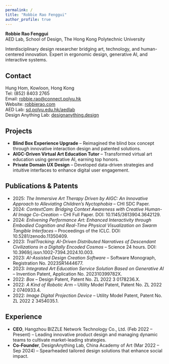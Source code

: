 ```yaml
---
permalink: /
title: "Robbie Rao Fenggui"
author_profile: true
---
```


**Robbie Rao Fenggui**  
AED Lab, School of Design, The Hong Kong Polytechnic University

Interdisciplinary design researcher bridging art, technology, and human-centered innovation. Expert in ergonomic design, generative AI, and interactive systems.

## Contact
Hung Hom, Kowloon, Hong Kong  
Tel: (852) 8403 2765  
Email: [robbie.rao@connect.polyu.hk](mailto:robbie.rao@connect.polyu.hk)  
Website: [robbierao.com](https://robbierao.com)  
AED Lab: [sd.polyu.edu.hk/aedlab](https://sd.polyu.edu.hk/aedlab)  
Design Anything Lab: [designanything.design](https://designanything.design)

## Projects
- **Blind Box Experience Upgrade** – Reimagined the blind box concept through innovative interaction design and patented solutions.
- **AIGC-Driven Virtual Art Education Tutor** – Transformed virtual art education using generative AI, earning top honors.
- **Private Domain UX Design** – Developed data-driven strategies and intuitive interfaces to enhance digital user engagement.

## Publications & Patents
- 2025: *The Immersive Art Therapy Driven by AIGC: An Innovative Approach to Alleviating Children’s Nyctophobia* – CHI SDC Paper.
- 2024: *ContextCam: Bridging Context Awareness with Creative Human-AI Image Co-Creation* – CHI Full Paper. DOI: 10.1145/3613904.3642129.
- 2024: *Enlivening Performance Art: Enhanced Interactivity through Embodied Cognition and Real-Time Physical Visualization on Swarm Tangible Interfaces* – Proceedings of the ICLC. DOI: 10.5281/zenodo.11350409.
- 2023: *TrailTracking: AI-Driven Distributed Narratives of Descendant Civilizations in a Digitally Encoded Cosmos* – Science 24 hours. DOI: 10.3969/j.issn.1002-7394.2024.10.003.
- 2023: *AI-Assisted Design Creation Software* – Software Monograph, Registration No. 2023SR1444677.
- 2023: *Integrated Art Education Service Solution Based on Generative AI* – Invention Patent, Application No. 202310399782X.
- 2022: *Box* – Design Patent, Patent No. ZL 2022 3 0178236.X.
- 2022: *A Kind of Robotic Arm* – Utility Model Patent, Patent No. ZL 2022 2 0740933.4.
- 2022: *Image Digital Projection Device* – Utility Model Patent, Patent No. ZL 2022 2 3454035.1.

## Experience
- **CEO**, Hangzhou BIZZLE Network Technology Co., Ltd. (Feb 2022 – Present) – Leading innovative product design and managing dynamic teams to cultivate market-leading strategies.
- **Co-Founder**, DesignAnything Lab, China Academy of Art (Mar 2022 – Sep 2024) – Spearheaded tailored design solutions that enhance social impact.
